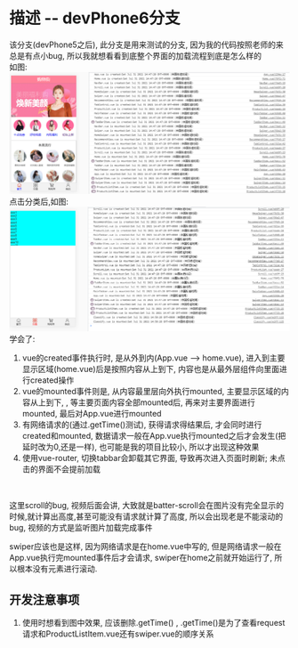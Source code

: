 # 描述 -- devPhone6分支
该分支(devPhone5之后), 此分支是用来测试的分支, 因为我的代码按照老师的来总是有点小bug, 所以我就想看看到底整个界面的加载流程到底是怎么样的
<br/>
如图:
![](1.png)
<br/>
点击分类后,如图:
![](2.png)
<br/>
学会了:

1. vue的created事件执行时, 是从外到内(App.vue --> home.vue), 进入到主要显示区域(home.vue)后是按照内容从上到下, 内容也是从最外层组件向里面进行created操作
2. vue的mounted事件则是, 从内容最里层向外执行mounted, 主要显示区域的内容从上到下, , 等主要页面内容全部mounted后, 再来对主要界面进行mounted, 最后对App.vue进行mounted
3. 有网络请求的(通过.getTime()测试), 获得请求得结果后, 才会同时进行created和mounted, 数据请求一般在App.vue执行mounted之后才会发生(把延时改为0,还是一样), 也可能是我的项目比较小, 所以才出现这种效果
4. 使用vue-router, 切换tabbar会卸载其它界面, 导致再次进入页面时刷新; 未点击的界面不会提前加载

<br/>

这里scroll的bug, 视频后面会讲, 大致就是batter-scroll会在图片没有完全显示的时候,就计算出高度,甚至可能没有请求就计算了高度, 所以会出现老是不能滚动的bug, 视频的方式是监听图片加载完成事件

swiper应该也是这样, 因为网络请求是在home.vue中写的, 但是网络请求一般在App.vue执行完mounted事件后才会请求, swiper在home之前就开始运行了, 所以根本没有元素进行滚动.

## 开发注意事项
1. 使用时想看到图中效果, 应该删除.getTime() , .getTime()是为了查看request请求和ProductListItem.vue还有swiper.vue的顺序关系

